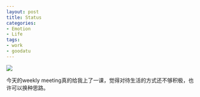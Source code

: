 ```yaml
---
layout: post
title: Status
categories:
- Emotion
- Life
tags:
- work
- goodatu
---
```


![](https://ws3.sinaimg.cn/large/006tKfTcly1fitkg1pzkoj30g00sg0xu.jpg)  

今天的weekly meeting真的给我上了一课，觉得对待生活的方式还不够积极，也许可以换种思路。

